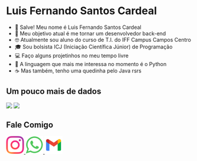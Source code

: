 # **Luis Fernando Santos Cardeal**

- 🤝 Salve! Meu nome é Luis Fernando Santos Cardeal
- 👀 Meu objetivo atual é me tornar um desenvolvedor back-end
- 🤓 Atualmente sou aluno do curso de T.I. do IFF Campus Campos Centro
- 🎓 Sou bolsista ICJ (Iniciação Científica Júnior) de Programação
- 💻 Faço alguns projetinhos no meu tempo livre
- 🐍 A linguagem que mais me interessa no momento é o Python
-  ☕ Mas também, tenho uma quedinha pelo Java rsrs

## **Um pouco mais de dados**

<div>
  <img height="150" src="https://github-readme-stats.vercel.app/api?username=fernandocardeal&show_icons=true&theme=tokyonight&include_all_commits=true&count_private=true"/>
  <img height="150" src="https://github-readme-stats.vercel.app/api/top-langs/?username=fernandocardeal&layout=compact&langs_count=7&theme=tokyonight"/>
</div>
  
## **Fale Comigo**
<a href="https://www.instagram.com/_snts_lou1s/">
  <img src="https://github.com/fernandocardeal/fernandocardeal/blob/main/insta.png">
</a>
<a href="https://api.whatsapp.com/send?phone=5522998914554&text=Ol%C3%A1%2C%20Fernando!">
  <img src="https://github.com/fernandocardeal/fernandocardeal/blob/main/whatsapp.png">
</a>
<a href="mailto:fernandocardeal529@gmail.com">
  <img src="https://github.com/fernandocardeal/fernandocardeal/blob/main/gmail.png">
</a>
